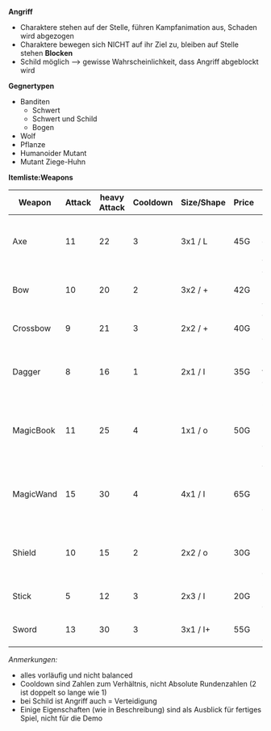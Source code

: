 **Angriff**
- Charaktere stehen auf der Stelle, führen Kampfanimation aus, Schaden wird abgezogen
- Charaktere bewegen sich NICHT auf ihr Ziel zu, bleiben auf Stelle stehen
**Blocken** 
- Schild möglich --> gewisse Wahrscheinlichkeit, dass Angriff abgeblockt wird

**Gegnertypen**
- Banditen
	- Schwert
	- Schwert und Schild
	- Bogen
- Wolf
- Pflanze
- Humanoider Mutant
- Mutant Ziege-Huhn


**Itemliste:Weapons**


| Weapon    | Attack | heavy Attack | Cooldown | Size/Shape | Price | Description                                                              |
| --------- | ------ | ------------ | -------- | ---------- | ----- | ------------------------------------------------------------------------ |
| Axe       | 11     | 22           | 3        | 3x1 / L    | 45G   | One Hand, melee, sharp, easy to use, most effective with Peasant         |
| Bow       | 10     | 20           | 2        | 3x2 / +    | 42G   | Two Hand, ranged, fast, most effective with Bandit                       |
| Crossbow  | 9      | 21           | 3        | 2x2 / +    | 40G   | Two Hand, ranged, slow, easy to use                                      |
| Dagger    | 8      | 16           | 1        | 2x1 / I    | 35G   | One Hand, melee, sharp, fast, most effective with Bandit                 |
| MagicBook | 11     | 25           | 4        | 1x1 / o    | 50G   | One Hand, ranged, magic, hard to use, only effective with Magician       |
| MagicWand | 15     | 30           | 4        | 4x1 / I    | 65G   | Two Hand, melee/ranged, magic, hard to use, only effective with Magician |
| Shield    | 10     | 15           | 2        | 2x2 / o    | 30G   | One Hand, melee/ranged, reduce received damage                           |
| Stick     | 5      | 12           | 3        | 2x3 / I    | 20G   | One Hand, melee, blunt, easy to use                                      |
| Sword     | 13     | 30           | 3        | 3x1 / I+   | 55G   | One Hand, melee, sharp, easy to use                                      |
*Anmerkungen:*
- alles vorläufig und nicht balanced
- Cooldown sind Zahlen zum Verhältnis, nicht Absolute  Rundenzahlen (2 ist doppelt so lange wie 1)
- bei Schild ist Angriff auch = Verteidigung
- Einige Eigenschaften (wie in Beschreibung) sind als Ausblick für fertiges Spiel, nicht für die Demo